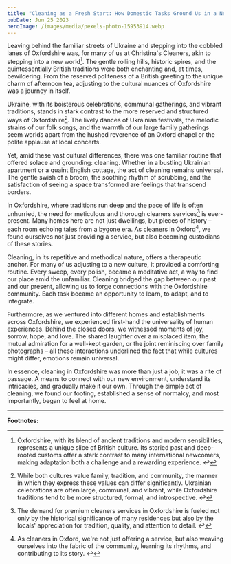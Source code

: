 ```yaml
---
title: "Cleaning as a Fresh Start: How Domestic Tasks Ground Us in a New Country"
pubDate: Jun 25 2023
heroImage: /images/media/pexels-photo-15953914.webp
---
```

Leaving behind the familiar streets of Ukraine and stepping into the cobbled lanes of Oxfordshire was, for many of us at Christina's Cleaners, akin to stepping into a new world[^1^]. The gentle rolling hills, historic spires, and the quintessentially British traditions were both enchanting and, at times, bewildering. From the reserved politeness of a British greeting to the unique charm of afternoon tea, adjusting to the cultural nuances of Oxfordshire was a journey in itself.

Ukraine, with its boisterous celebrations, communal gatherings, and vibrant traditions, stands in stark contrast to the more reserved and structured ways of Oxfordshire[^2^]. The lively dances of Ukrainian festivals, the melodic strains of our folk songs, and the warmth of our large family gatherings seem worlds apart from the hushed reverence of an Oxford chapel or the polite applause at local concerts.

Yet, amid these vast cultural differences, there was one familiar routine that offered solace and grounding: cleaning. Whether in a bustling Ukrainian apartment or a quaint English cottage, the act of cleaning remains universal. The gentle swish of a broom, the soothing rhythm of scrubbing, and the satisfaction of seeing a space transformed are feelings that transcend borders.

In Oxfordshire, where traditions run deep and the pace of life is often unhurried, the need for meticulous and thorough cleaners services[^3^] is ever-present. Many homes here are not just dwellings, but pieces of history – each room echoing tales from a bygone era. As cleaners in Oxford[^4^], we found ourselves not just providing a service, but also becoming custodians of these stories.

Cleaning, in its repetitive and methodical nature, offers a therapeutic anchor. For many of us adjusting to a new culture, it provided a comforting routine. Every sweep, every polish, became a meditative act, a way to find our place amid the unfamiliar. Cleaning bridged the gap between our past and our present, allowing us to forge connections with the Oxfordshire community. Each task became an opportunity to learn, to adapt, and to integrate.

Furthermore, as we ventured into different homes and establishments across Oxfordshire, we experienced first-hand the universality of human experiences. Behind the closed doors, we witnessed moments of joy, sorrow, hope, and love. The shared laughter over a misplaced item, the mutual admiration for a well-kept garden, or the joint reminiscing over family photographs – all these interactions underlined the fact that while cultures might differ, emotions remain universal.

In essence, cleaning in Oxfordshire was more than just a job; it was a rite of passage. A means to connect with our new environment, understand its intricacies, and gradually make it our own. Through the simple act of cleaning, we found our footing, established a sense of normalcy, and most importantly, began to feel at home.

- - -

**Footnotes:**

[^1^]: Oxfordshire, with its blend of ancient traditions and modern sensibilities, represents a unique slice of British culture. Its storied past and deep-rooted customs offer a stark contrast to many international newcomers, making adaptation both a challenge and a rewarding experience. ↩
[^2^]: While both cultures value family, tradition, and community, the manner in which they express these values can differ significantly. Ukrainian celebrations are often large, communal, and vibrant, while Oxfordshire traditions tend to be more structured, formal, and introspective. ↩
[^3^]: The demand for premium cleaners services in Oxfordshire is fueled not only by the historical significance of many residences but also by the locals' appreciation for tradition, quality, and attention to detail. ↩
[^4^]: As cleaners in Oxford, we're not just offering a service, but also weaving ourselves into the fabric of the community, learning its rhythms, and contributing to its story. ↩